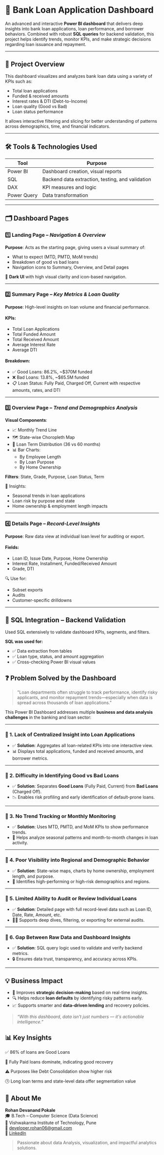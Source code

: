 # 🏦 Bank Loan Application Dashboard

An advanced and interactive **Power BI dashboard** that delivers deep insights into bank loan applications, loan performance, and borrower behaviors. Combined with robust **SQL queries** for backend validation, this project helps identify trends, monitor KPIs, and make strategic decisions regarding loan issuance and repayment.

---

## 📌 Project Overview

This dashboard visualizes and analyzes bank loan data using a variety of KPIs such as:
- Total loan applications
- Funded & received amounts
- Interest rates & DTI (Debt-to-Income)
- Loan quality (Good vs Bad)
- Loan status performance

It allows interactive filtering and slicing for better understanding of patterns across demographics, time, and financial indicators.

---


## 🛠 Tools & Technologies Used

| Tool             | Purpose                                          |
|------------------|--------------------------------------------------|
| Power BI         | Dashboard creation, visual reports               |
| SQL              | Backend data extraction, testing, and validation |
| DAX              | KPI measures and logic                           |
| Power Query      | Data transformation                              |

---

## 🗂 Dashboard Pages

### 1️⃣ Landing Page – _Navigation & Overview_

**Purpose**: Acts as the starting page, giving users a visual summary of:
- What to expect (MTD, PMTD, MoM trends)
- Breakdown of good vs bad loans
- Navigation icons to Summary, Overview, and Detail pages

🎨 **Dark UI** with high visual clarity and icon-based navigation.

---

### 2️⃣ Summary Page – _Key Metrics & Loan Quality_

**Purpose**: High-level insights on loan volume and financial performance.

#### KPIs:
- Total Loan Applications
- Total Funded Amount
- Total Received Amount
- Average Interest Rate
- Average DTI

#### Breakdown:
- ✅ Good Loans: 86.2%, ~$370M funded
- ❌ Bad Loans: 13.8%, ~$65.5M funded
- 📋 Loan Status: Fully Paid, Charged Off, Current with respective amounts, rates, and DTI

---

### 3️⃣ Overview Page – _Trend and Demographics Analysis_

**Visual Components**:
- 📈 Monthly Trend Line
- 🗺 State-wise Choropleth Map
- 🍩 Loan Term Distribution (36 vs 60 months)
- 📊 Bar Charts:
  - By Employee Length
  - By Loan Purpose
  - By Home Ownership

**Filters**: State, Grade, Purpose, Loan Status, Term

📍 Insights:
- Seasonal trends in loan applications
- Loan risk by purpose and state
- Home ownership & employment length impacts

---

### 4️⃣ Details Page – _Record-Level Insights_

**Purpose**: Raw data view at individual loan level for auditing or export.

#### Fields:
- Loan ID, Issue Date, Purpose, Home Ownership
- Interest Rate, Installment, Funded/Received Amount
- Grade, DTI

🔍 Use for:
- Subset exports
- Audits
- Customer-specific drilldowns

---

## 🧪 SQL Integration – Backend Validation

Used SQL extensively to validate dashboard KPIs, segments, and filters.

**SQL was used for:**
- ✅ Data extraction from tables
- ✅ Loan type, status, and amount aggregation
- ✅ Cross-checking Power BI visual values


## ❓ Problem Solved by the Dashboard

> "Loan departments often struggle to track performance, identify risky applicants, and monitor repayment trends—especially when data is spread across thousands of loan applications."

This Power BI Dashboard addresses multiple **business and data analysis challenges** in the banking and loan sector:

---

### 🔧 1. Lack of Centralized Insight into Loan Applications
- ✅ **Solution**: Aggregates all loan-related KPIs into one interactive view.
- 📊 Displays total applications, funded and received amounts, and borrower metrics.

---

### 🔧 2. Difficulty in Identifying Good vs Bad Loans
- ✅ **Solution**: Separates **Good Loans** (Fully Paid, Current) from **Bad Loans** (Charged Off).
- 📉 Enables risk profiling and early identification of default-prone loans.

---

### 🔧 3. No Trend Tracking or Monthly Monitoring
- ✅ **Solution**: Uses MTD, PMTD, and MoM KPIs to show performance trends.
- 📆 Helps analyze seasonal patterns and month-to-month changes in loan activity.

---

### 🔧 4. Poor Visibility into Regional and Demographic Behavior
- ✅ **Solution**: State-wise maps, charts by home ownership, employment length, and purpose.
- 📍 Identifies high-performing or high-risk demographics and regions.

---

### 🔧 5. Limited Ability to Audit or Review Individual Loans
- ✅ **Solution**: Detailed page with full record-level data such as Loan ID, Date, Rate, Amount, etc.
- 🕵️‍♂️ Supports deep dives, filtering, or exporting for external audits.

---

### 🔧 6. Gap Between Raw Data and Dashboard Insights
- ✅ **Solution**: SQL query logic used to validate and verify backend metrics.
- 🔒 Ensures data trust, transparency, and accuracy across KPIs.

---

## 💡 Business Impact

- 🎯 Improves **strategic decision-making** based on real-time insights.
- 🔍 Helps reduce **loan defaults** by identifying risky patterns early.
- 📈 Supports smarter and **data-driven lending** and recovery policies.

> _“With this dashboard, data isn't just numbers — it's actionable intelligence.”_


## 📊 Key Insights
✅ 86% of loans are Good Loans

🔁 Fully Paid loans dominate, indicating good recovery

⚠️ Purposes like Debt Consolidation show higher risk

🕒 Long loan terms and state-level data offer segmentation value


## 👤 About Me

**Rohan Devanand Pokale**  
🎓 B.Tech – Computer Science (Data Science)  
🏫 Vishwakarma Institute of Technology, Pune  
📧 developer.rohan06@gmail.com  
🔗 [LinkedIn](https://www.linkedin.com/in/rohan-pokale-a774b2308)  

> Passionate about data Analysis, visualization, and impactful analytics solutions.

